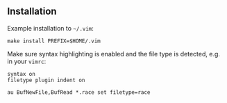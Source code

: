 ## Installation

Example installation to `~/.vim`:

```
make install PREFIX=$HOME/.vim
```

Make sure syntax highlighting is enabled and the file type is detected, e.g. in your `vimrc`:

```
syntax on
filetype plugin indent on

au BufNewFile,BufRead *.race set filetype=race
```


